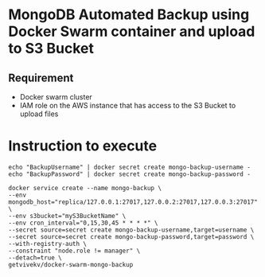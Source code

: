 # MongoDB Automated Backup using Docker Swarm container and upload to S3 Bucket

## Requirement
* Docker swarm cluster
* IAM role on the AWS instance that has access to the S3 Bucket to upload files


# Instruction to execute

```
echo "BackupUsername" | docker secret create mongo-backup-username -
echo "BackupPassword" | docker secret create mongo-backup-password -

docker service create --name mongo-backup \
--env mongodb_host="replica/127.0.0.1:27017,127.0.0.2:27017,127.0.0.3:27017" \
--env s3bucket="myS3BucketName" \
--env cron_interval="0,15,30,45 * * * *" \
--secret source=secret create mongo-backup-username,target=username \
--secret source=secret create mongo-backup-password,target=password \
--with-registry-auth \
--constraint "node.role != manager" \
--detach=true \
getvivekv/docker-swarm-mongo-backup
```
